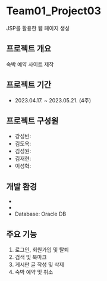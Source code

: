 # Team01_Project03
JSP를 활용한 웹 페이지 생성

## 프로젝트 개요
숙박 예약 사이트 제작

## 프로젝트 기간
 - 2023.04.17. ~ 2023.05.21. (4주)

## 프로젝트 구성원
 - 강성빈:
 - 김도욱:
 - 김성원:
 - 김재현:
 - 이성혁:

## 개발 환경
 -
 - 
 - Database: Oracle DB

## 주요 기능
1. 로그인, 회원가입 및 탈퇴
2. 검색 및 북마크
3. 게시판 글 작성 및 삭제
4. 숙박 예약 및 취소
